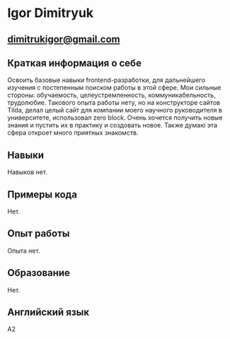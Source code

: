 # Igor Dimitryuk
## dimitrukigor@gmail.com
## Краткая информация о себе
Освоить базовые навыки frontend-разработки, для дальнейшего изучения с постепенным поиском работы в этой сфере. Мои сильные стороны: обучаемость, целеустремленность, коммуникабельность, трудолюбие. Такового опыта работы нету, но на конструкторе сайтов Tilda, делал целый сайт для компании моего научного руководителя в университете, использовал zero block. Очень хочется получить новые знания и пустить их в практику и создовать новое. Также думаю эта сфера откроет много приятных знакомств.
## Навыки
Навыков нет.
## Примеры кода
Нет.
## Опыт работы
Опыта нет.
## Образование
Нет.
## Английский язык
A2
